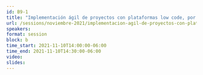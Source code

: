 ```yaml
---
id: B9-1
title: "Implementación ágil de proyectos con plataformas low code, por Edicom"
url: /sessions/noviembre-2021/implementacion-agil-de-proyectos-con-plataformas-low-code
speakers:
format: session
block: b
time_start: 2021-11-10T14:00:00-06:00
time_end: 2021-11-10T14:30:00-06:00
video:
slides:
---
```

